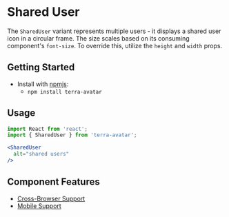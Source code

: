 # Shared User

The `SharedUser` variant represents multiple users - it displays a shared user icon in a circular frame. The size scales based on its consuming component's `font-size`. To override this, utilize the `height` and `width` props.

## Getting Started

- Install with [npmjs](https://www.npmjs.com):
  - `npm install terra-avatar`

## Usage

```jsx
import React from 'react';
import { SharedUser } from 'terra-avatar';

<SharedUser
  alt="shared users"
/>
```

## Component Features

 * [Cross-Browser Support](https://github.com/cerner/terra-ui/blob/master/src/terra-dev-site/contributing/ComponentStandards.e.contributing.md#cross-browser-support)
 * [Mobile Support](https://github.com/cerner/terra-ui/blob/master/src/terra-dev-site/contributing/ComponentStandards.e.contributing.md#mobile-support)
